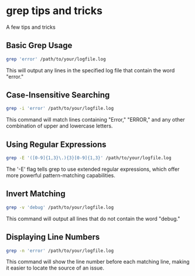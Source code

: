 # grep tips and tricks

A few tips and tricks

## Basic Grep Usage

```bash
grep 'error' /path/to/your/logfile.log
```

This will output any lines in the specified log file that contain the word "error."

## Case-Insensitive Searching

```bash
grep -i 'error' /path/to/your/logfile.log
```

This command will match lines containing "Error," "ERROR," and any other combination of upper and lowercase letters.

## Using Regular Expressions

```bash
grep -E '([0-9]{1,3}\.){3}[0-9]{1,3}' /path/to/your/logfile.log
```

The '-E' flag tells grep to use extended regular expressions, which offer more powerful pattern-matching capabilities.

## Invert Matching

```bash
grep -v 'debug' /path/to/your/logfile.log
```

This command will output all lines that do not contain the word "debug."

## Displaying Line Numbers

```bash
grep -n 'error' /path/to/your/logfile.log
```

This command will show the line number before each matching line, making it easier to locate the source of an issue.
